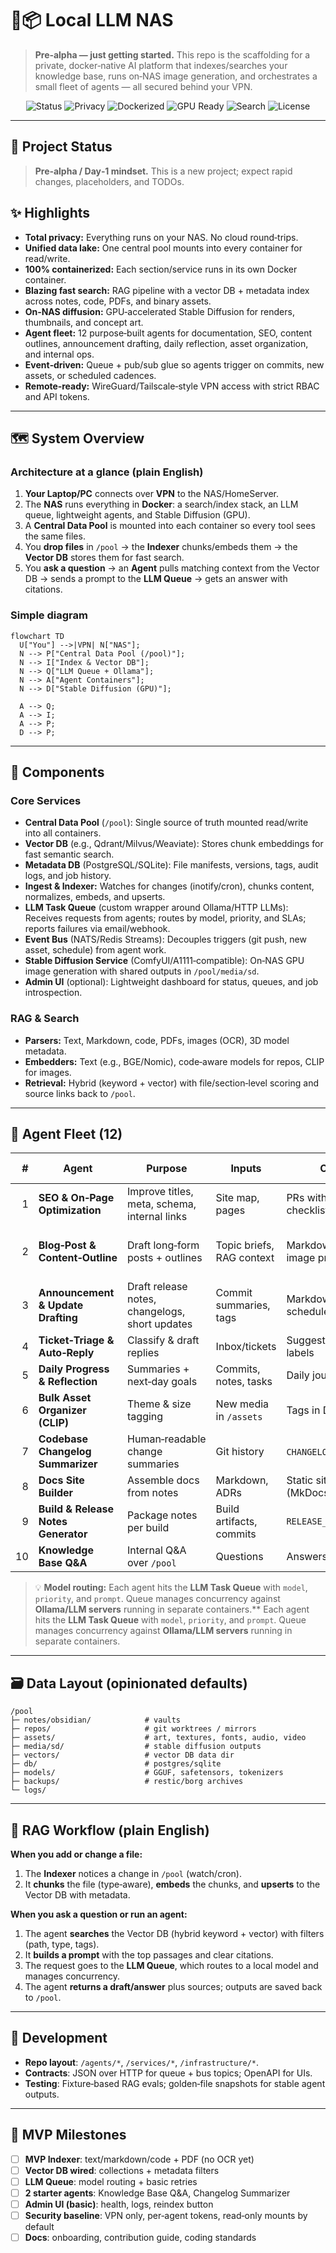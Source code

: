 # 🧠📦 Local LLM NAS

> **Pre‑alpha — just getting started.** This repo is the scaffolding for a private, docker‑native AI platform that indexes/searches your knowledge base, runs on‑NAS image generation, and orchestrates a small fleet of agents — all secured behind your VPN.

<p align="center">
  <img alt="Status" src="https://img.shields.io/badge/status-pre--alpha-ff9800">
  <img alt="Privacy" src="https://img.shields.io/badge/Privacy-offline--first-2ea44f"> 
  <img alt="Dockerized" src="https://img.shields.io/badge/Containers-docker--compose-0db7ed"> 
  <img alt="GPU Ready" src="https://img.shields.io/badge/GPU-RTX%204000%20SFF-blueviolet"> 
  <img alt="Search" src="https://img.shields.io/badge/Search-vector%20DB-orange"> 
  <img alt="License" src="https://img.shields.io/badge/License-MIT-lightgrey">
</p>

---

## 🚧 Project Status

> **Pre‑alpha / Day‑1 mindset.** This is a new project; expect rapid changes, placeholders, and TODOs.

## ✨ Highlights

* **Total privacy:** Everything runs on your NAS. No cloud round‑trips.
* **Unified data lake:** One central pool mounts into every container for read/write.
* **100% containerized:** Each section/service runs in its own Docker container.
* **Blazing fast search:** RAG pipeline with a vector DB + metadata index across notes, code, PDFs, and binary assets.
* **On‑NAS diffusion:** GPU‑accelerated Stable Diffusion for renders, thumbnails, and concept art.
* **Agent fleet:** 12 purpose‑built agents for documentation, SEO, content outlines, announcement drafting, daily reflection, asset organization, and internal ops.
* **Event‑driven:** Queue + pub/sub glue so agents trigger on commits, new assets, or scheduled cadences.
* **Remote‑ready:** WireGuard/Tailscale‑style VPN access with strict RBAC and API tokens.

---

## 🗺️ System Overview

### Architecture at a glance (plain English)

1. **Your Laptop/PC** connects over **VPN** to the NAS/HomeServer.
2. The **NAS** runs everything in **Docker**: a search/index stack, an LLM queue, lightweight agents, and Stable Diffusion (GPU).
3. A **Central Data Pool** is mounted into each container so every tool sees the same files.
4. You **drop files** in `/pool` → the **Indexer** chunks/embeds them → the **Vector DB** stores them for fast search.
5. You **ask a question** → an **Agent** pulls matching context from the Vector DB → sends a prompt to the **LLM Queue** → gets an answer with citations.

### Simple diagram

```mermaid
flowchart TD
  U["You"] -->|VPN| N["NAS"];
  N --> P["Central Data Pool (/pool)"];
  N --> I["Index & Vector DB"];
  N --> Q["LLM Queue + Ollama"];
  N --> A["Agent Containers"];
  N --> D["Stable Diffusion (GPU)"];

  A --> Q;
  A --> I;
  A --> P;
  D --> P;
```

---

## 🧩 Components

### Core Services

* **Central Data Pool** (`/pool`): Single source of truth mounted read/write into all containers.
* **Vector DB** (e.g., Qdrant/Milvus/Weaviate): Stores chunk embeddings for fast semantic search.
* **Metadata DB** (PostgreSQL/SQLite): File manifests, versions, tags, audit logs, and job history.
* **Ingest & Indexer:** Watches for changes (inotify/cron), chunks content, normalizes, embeds, and upserts.
* **LLM Task Queue** (custom wrapper around Ollama/HTTP LLMs): Receives requests from agents; routes by model, priority, and SLAs; reports failures via email/webhook.
* **Event Bus** (NATS/Redis Streams): Decouples triggers (git push, new asset, schedule) from agent work.
* **Stable Diffusion Service** (ComfyUI/A1111‑compatible): On‑NAS GPU image generation with shared outputs in `/pool/media/sd`.
* **Admin UI** (optional): Lightweight dashboard for status, queues, and job introspection.

### RAG & Search

* **Parsers:** Text, Markdown, code, PDFs, images (OCR), 3D model metadata.
* **Embedders:** Text (e.g., BGE/Nomic), code‑aware models for repos, CLIP for images.
* **Retrieval:** Hybrid (keyword + vector) with file/section‑level scoring and source links back to `/pool`.

---

## 🤖 Agent Fleet (12)

|  # | Agent                               | Purpose                                        | Inputs                    | Outputs                         | Typical Triggers             |
| -: | ----------------------------------- | ---------------------------------------------- | ------------------------- | ------------------------------- | ---------------------------- |
|  1 | **SEO & On‑Page Optimization**      | Improve titles, meta, schema, internal links   | Site map, pages           | PRs with diffs, checklists      | Weekly, on deploy            |
|  2 | **Blog‑Post & Content‑Outline**     | Draft long‑form posts + outlines               | Topic briefs, RAG context | Markdown drafts, image prompts  | On request, content calendar |
|  3 | **Announcement & Update Drafting**  | Draft release notes, changelogs, short updates | Commit summaries, tags    | Markdown/CSV for schedulers     | On release tag               |
|  4 | **Ticket‑Triage & Auto‑Reply**      | Classify & draft replies                       | Inbox/tickets             | Suggested replies, labels       | Hourly                       |
|  5 | **Daily Progress & Reflection**     | Summaries + next‑day goals                     | Commits, notes, tasks     | Daily journal & plan            | 19:00 daily                  |
|  6 | **Bulk Asset Organizer (CLIP)**     | Theme & size tagging                           | New media in `/assets`    | Tags in DB + sidecars           | On asset drop                |
|  7 | **Codebase Changelog Summarizer**   | Human‑readable change summaries                | Git history               | `CHANGELOG.md` patches          | On merge to `main`           |
|  8 | **Docs Site Builder**               | Assemble docs from notes                       | Markdown, ADRs            | Static site (MkDocs/Docusaurus) | Nightly                      |
|  9 | **Build & Release Notes Generator** | Package notes per build                        | Build artifacts, commits  | `RELEASE_NOTES.md`              | On CI success                |
| 10 | **Knowledge Base Q\&A**             | Internal Q\&A over `/pool`                     | Questions                 | Answers with citations          | On demand                    |

> 💡 **Model routing:** Each agent hits the **LLM Task Queue** with `model`, `priority`, and `prompt`. Queue manages concurrency against **Ollama/LLM servers** running in separate containers.\*\* Each agent hits the **LLM Task Queue** with `model`, `priority`, and `prompt`. Queue manages concurrency against **Ollama/LLM servers** running in separate containers.

---

## 🗃️ Data Layout (opinionated defaults)

```
/pool
├─ notes/obsidian/            # vaults
├─ repos/                     # git worktrees / mirrors
├─ assets/                    # art, textures, fonts, audio, video
├─ media/sd/                  # stable diffusion outputs
├─ vectors/                   # vector DB data dir
├─ db/                        # postgres/sqlite
├─ models/                    # GGUF, safetensors, tokenizers
├─ backups/                   # restic/borg archives
└─ logs/
```

---

## 🔎 RAG Workflow (plain English)

**When you add or change a file:**

1. The **Indexer** notices a change in `/pool` (watch/cron).
2. It **chunks** the file (type‑aware), **embeds** the chunks, and **upserts** to the Vector DB with metadata.

**When you ask a question or run an agent:**

1. The agent **searches** the Vector DB (hybrid keyword + vector) with filters (path, type, tags).
2. It **builds a prompt** with the top passages and clear citations.
3. The request goes to the **LLM Queue**, which routes to a local model and manages concurrency.
4. The agent **returns a draft/answer** plus sources; outputs are saved back to `/pool`.

---

## 🧪 Development

* **Repo layout**: `/agents/*`, `/services/*`, `/infrastructure/*`.
* **Contracts**: JSON over HTTP for queue + bus topics; OpenAPI for UIs.
* **Testing**: Fixture‑based RAG evals; golden‑file snapshots for stable agent outputs.

---

## 🧭 MVP Milestones

* [ ] **MVP Indexer**: text/markdown/code + PDF (no OCR yet)
* [ ] **Vector DB wired**: collections + metadata filters
* [ ] **LLM Queue**: model routing + basic retries
* [ ] **2 starter agents**: Knowledge Base Q\&A, Changelog Summarizer
* [ ] **Admin UI (basic)**: health, logs, reindex button
* [ ] **Security baseline**: VPN only, per‑agent tokens, read‑only mounts by default
* [ ] **Docs**: onboarding, contribution guide, coding standards
